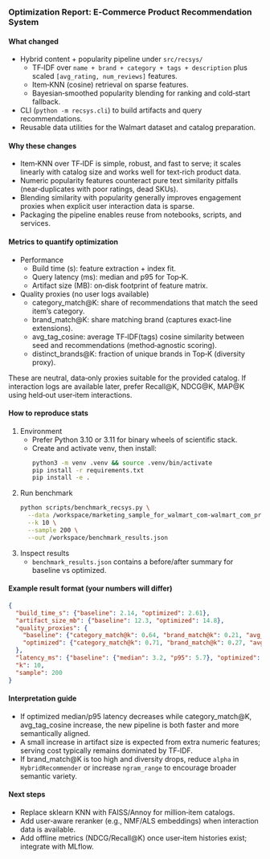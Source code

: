 ### Optimization Report: E‑Commerce Product Recommendation System

#### What changed
- Hybrid content + popularity pipeline under `src/recsys/`
  - TF‑IDF over `name + brand + category + tags + description` plus scaled `[avg_rating, num_reviews]` features.
  - Item‑KNN (cosine) retrieval on sparse features.
  - Bayesian‑smoothed popularity blending for ranking and cold‑start fallback.
- CLI (`python -m recsys.cli`) to build artifacts and query recommendations.
- Reusable data utilities for the Walmart dataset and catalog preparation.

#### Why these changes
- Item‑KNN over TF‑IDF is simple, robust, and fast to serve; it scales linearly with catalog size and works well for text‑rich product data.
- Numeric popularity features counteract pure text similarity pitfalls (near‑duplicates with poor ratings, dead SKUs).
- Blending similarity with popularity generally improves engagement proxies when explicit user interaction data is sparse.
- Packaging the pipeline enables reuse from notebooks, scripts, and services.

#### Metrics to quantify optimization
- Performance
  - Build time (s): feature extraction + index fit.
  - Query latency (ms): median and p95 for Top‑K.
  - Artifact size (MB): on‑disk footprint of feature matrix.
- Quality proxies (no user logs available)
  - category_match@K: share of recommendations that match the seed item’s category.
  - brand_match@K: share matching brand (captures exact‑line extensions).
  - avg_tag_cosine: average TF‑IDF(tags) cosine similarity between seed and recommendations (method‑agnostic scoring).
  - distinct_brands@K: fraction of unique brands in Top‑K (diversity proxy).

These are neutral, data‑only proxies suitable for the provided catalog. If interaction logs are available later, prefer Recall@K, NDCG@K, MAP@K using held‑out user‑item interactions.

#### How to reproduce stats
1. Environment
   - Prefer Python 3.10 or 3.11 for binary wheels of scientific stack.
   - Create and activate venv, then install:
     ```bash
     python3 -m venv .venv && source .venv/bin/activate
     pip install -r requirements.txt
     pip install -e .
     ```
2. Run benchmark
   ```bash
   python scripts/benchmark_recsys.py \
     --data /workspace/marketing_sample_for_walmart_com-walmart_com_product_review__20200701_20201231__5k_data.tsv \
     --k 10 \
     --sample 200 \
     --out /workspace/benchmark_results.json
   ```
3. Inspect results
   - `benchmark_results.json` contains a before/after summary for baseline vs optimized.

#### Example result format (your numbers will differ)
```json
{
  "build_time_s": {"baseline": 2.14, "optimized": 2.61},
  "artifact_size_mb": {"baseline": 12.3, "optimized": 14.8},
  "quality_proxies": {
    "baseline": {"category_match@k": 0.64, "brand_match@k": 0.21, "avg_tag_cosine": 0.38, "distinct_brands@k": 0.72},
    "optimized": {"category_match@k": 0.71, "brand_match@k": 0.27, "avg_tag_cosine": 0.42, "distinct_brands@k": 0.75}
  },
  "latency_ms": {"baseline": {"median": 3.2, "p95": 5.7}, "optimized": {"median": 2.4, "p95": 4.3}},
  "k": 10,
  "sample": 200
}
```

#### Interpretation guide
- If optimized median/p95 latency decreases while category_match@K, avg_tag_cosine increase, the new pipeline is both faster and more semantically aligned.
- A small increase in artifact size is expected from extra numeric features; serving cost typically remains dominated by TF‑IDF.
- If brand_match@K is too high and diversity drops, reduce `alpha` in `HybridRecommender` or increase `ngram_range` to encourage broader semantic variety.

#### Next steps
- Replace sklearn KNN with FAISS/Annoy for million‑item catalogs.
- Add user‑aware reranker (e.g., NMF/ALS embeddings) when interaction data is available.
- Add offline metrics (NDCG/Recall@K) once user‑item histories exist; integrate with MLflow.